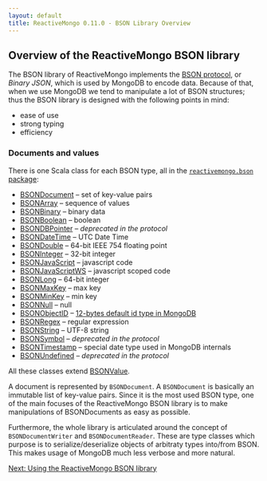 ```yaml
---
layout: default
title: ReactiveMongo 0.11.0 - BSON Library Overview
---
```


## Overview of the ReactiveMongo BSON library

The BSON library of ReactiveMongo implements the [BSON protocol](http://bsonspec.org), or _Binary JSON_, which is used by MongoDB to encode data. Because of that, when we use MongoDB we tend to manipulate a lot of BSON structures; thus the BSON library is designed with the following points in mind:

- ease of use
- strong typing
- efficiency

### Documents and values

There is one Scala class for each BSON type, all in the [`reactivemongo.bson` package](../../api/reactivemongo/bson/package.html):

- [BSONDocument](../../api/reactivemongo/bson/BSONDocument.html) – set of key-value pairs
- [BSONArray](../../api/reactivemongo/bson/BSONArray.html) – sequence of values
- [BSONBinary](../../api/reactivemongo/bson/BSONBinary.html) – binary data
- [BSONBoolean](../../api/reactivemongo/bson/BSONBoolean.html) – boolean
- [BSONDBPointer](../../api/reactivemongo/bson/BSONDBPointer.html) – _deprecated in the protocol_
- [BSONDateTime](../../api/reactivemongo/bson/BSONDateTime.html) – UTC Date Time
- [BSONDouble](../../api/reactivemongo/bson/BSONDouble.html) – 64-bit IEEE 754 floating point
- [BSONInteger](../../api/reactivemongo/bson/BSONInteger.html) – 32-bit integer
- [BSONJavaScript](../../api/reactivemongo/bson/BSONJavaScript.html) – javascript code
- [BSONJavaScriptWS](../../api/reactivemongo/bson/BSONJavaScriptWS.html) – javascript scoped code
- [BSONLong](../../api/reactivemongo/bson/BSONLong.html) – 64-bit integer
- [BSONMaxKey](../../api/reactivemongo/bson/BSONMaxKey$.html) – max key
- [BSONMinKey](../../api/reactivemongo/bson/BSONMinKey$.html) – min key
- [BSONNull](../../api/reactivemongo/bson/BSONNull$.html) – null
- [BSONObjectID](../../api/reactivemongo/bson/BSONObjectID.html) – [12-bytes default id type in MongoDB](http://docs.mongodb.org/manual/reference/object-id/)
- [BSONRegex](../../api/reactivemongo/bson/BSONRegex.html) – regular expression
- [BSONString](../../api/reactivemongo/bson/BSONString.html) – UTF-8 string
- [BSONSymbol](../../api/reactivemongo/bson/BSONSymbol.html) – _deprecated in the protocol_
- [BSONTimestamp](../../api/reactivemongo/bson/BSONTimestamp.html) – special date type used in MongoDB internals
- [BSONUndefined](../../api/reactivemongo/bson/BSONUndefined$.html) – _deprecated in the protocol_

All these classes extend [BSONValue](../../api/reactivemongo/bson/BSONValue.html).

A document is represented by `BSONDocument`. A `BSONDocument` is basically an immutable list of key-value pairs. Since it is the most used BSON type, one of the main focuses of the ReactiveMongo BSON library is to make manipulations of BSONDocuments as easy as possible.

Furthermore, the whole library is articulated around the concept of `BSONDocumentWriter` and `BSONDocumentReader`. These are type classes which purpose is to serialize/deserialize objects of arbitraty types into/from BSON. This makes usage of MongoDB much less verbose and more natural.

[Next: Using the ReactiveMongo BSON library](usage.html)
